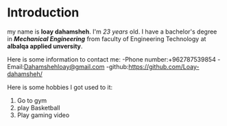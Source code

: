 # Introduction 
my name is **loay dahamsheh**.
I'm *23 years* old. I have a bachelor's degree in ***Mechanical Engineering*** from faculty of Engineering Technology at **albalqa applied unversity**.

Here is some information to contact me:
-Phone number:+962787539854
-Email:<Dahamshehloay@gmail.com>
-github:<https://github.com/Loay-dahamsheh/>

Here is some hobbies I got used to it:
1. Go to gym
2. play Basketball
3. Play gaming video